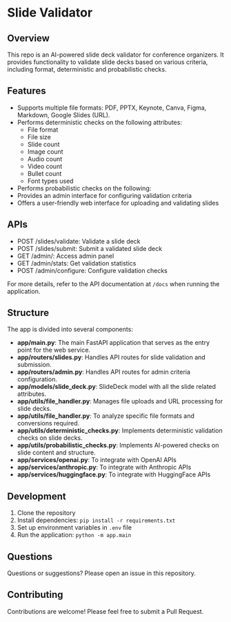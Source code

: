 # Slide Validator

## Overview

This repo is an AI-powered slide deck validator for conference organizers. It provides functionality to validate slide decks based on various criteria, including format, deterministic and probabilistic checks.

## Features

- Supports multiple file formats: PDF, PPTX, Keynote, Canva, Figma, Markdown, Google Slides (URL).
- Performs deterministic checks on the following attributes:
  - File format
  - File size
  - Slide count
  - Image count
  - Audio count
  - Video count
  - Bullet count
  - Font types used
- Performs probabilistic checks on the following:
- Provides an admin interface for configuring validation criteria
- Offers a user-friendly web interface for uploading and validating slides

## APIs

- POST /slides/validate: Validate a slide deck
- POST /slides/submit: Submit a validated slide deck
- GET /admin/: Access admin panel
- GET /admin/stats: Get validation statistics
- POST /admin/configure: Configure validation checks

For more details, refer to the API documentation at `/docs` when running the application.

## Structure

The app is divided into several components:

* **app/main.py**: The main FastAPI application that serves as the entry point for the web service.
* **app/routers/slides.py**: Handles API routes for slide validation and submission.
* **app/routers/admin.py**: Handles API routes for admin criteria configuration.
* **app/models/slide_deck.py**: SlideDeck model with all the slide related attributes.
* **app/utils/file_handler.py**: Manages file uploads and URL processing for slide decks.
* **app/utils/file_handler.py**: To analyze specific file formats and conversions required.
* **app/utils/deterministic_checks.py**: Implements deterministic validation checks on slide decks.
* **app/utils/probabilistic_checks.py**: Implements AI-powered checks on slide content and structure.
* **app/services/openai.py**: To integrate with OpenAI APIs
* **app/services/anthropic.py**: To integrate with Anthropic APIs
* **app/services/huggingface.py**: To integrate with HuggingFace APIs

## Development

1. Clone the repository
2. Install dependencies: `pip install -r requirements.txt`
3. Set up environment variables in `.env` file
4. Run the application: `python -m app.main`

## Questions

Questions or suggestions? Please open an issue in this repository.

## Contributing

Contributions are welcome! Please feel free to submit a Pull Request.